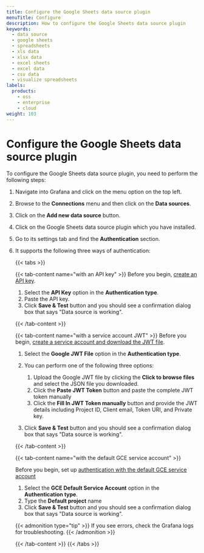 ```yaml
---
title: Configure the Google Sheets data source plugin
menuTitle: Configure
description: How to configure the Google Sheets data source plugin
keywords:
  - data source
  - google sheets
  - spreadsheets
  - xls data
  - xlsx data
  - excel sheets
  - excel data
  - csv data
  - visualize spreadsheets
labels:
  products:
    - oss
    - enterprise
    - cloud
weight: 103
---
```


# Configure the Google Sheets data source plugin

To configure the Google Sheets data source plugin, you need to perform the following steps:

1. Navigate into Grafana and click on the menu option on the top left.
1. Browse to the **Connections** menu and then click on the **Data sources**.
1. Click on the **Add new data source** button.
1. Click on the Google Sheets data source plugin which you have installed.
1. Go to its settings tab and find the **Authentication** section.
1. It supports the following three ways of authentication:

   {{< tabs >}}

   {{< tab-content name="with an API key" >}}
   Before you begin, [create an API key](../authenticate/#authenticate-with-an-api-key).

   1. Select the **API Key** option in the **Authentication type**.
   1. Paste the API key.
   1. Click **Save & Test** button and you should see a confirmation dialog box that says "Data source is working".

   {{< /tab-content >}}

   {{< tab-content name="with a service account JWT" >}}
   Before you begin, [create a service account and download the JWT file](../authenticate/#authenticate-with-a-service-account-jwt).

   1. Select the **Google JWT File** option in the **Authentication type**.

   1. You can perform one of the following three options:

      1. Upload the Google JWT file by clicking the **Click to browse files** and select the JSON file you downloaded.
      1. Click the **Paste JWT Token** button and paste the complete JWT token manually
      1. Click the **Fill In JWT Token manually** button and provide the JWT details including Project ID, Client email, Token URI, and Private key.

   1. Click **Save & Test** button and you should see a confirmation dialog box that says "Data source is working".

   {{< /tab-content >}}

   {{< tab-content name="with the default GCE service account" >}}

   Before you begin, set up [authentication with the default GCE service account](../authenticate/#authenticate-with-the-default-gce-service-account)

   1. Select the **GCE Default Service Account** option in the **Authentication type**.
   1. Type the **Default project** name
   1. Click **Save & Test** button and you should see a confirmation dialog box that says "Data source is working".

   {{< admonition type="tip" >}}
   If you see errors, check the Grafana logs for troubleshooting.
   {{< /admonition >}}

   {{< /tab-content >}}
   {{< /tabs >}}
